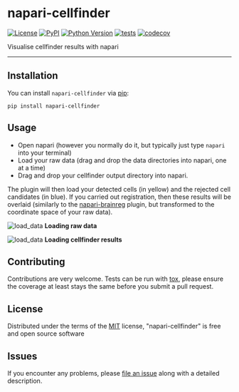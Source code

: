 # napari-cellfinder

[![License](https://img.shields.io/pypi/l/napari-cellfinder.svg?color=green)](https://github.com/napari/napari-cellfinder/raw/master/LICENSE)
[![PyPI](https://img.shields.io/pypi/v/napari-cellfinder.svg?color=green)](https://pypi.org/project/napari-cellfinder)
[![Python Version](https://img.shields.io/pypi/pyversions/napari-cellfinder.svg?color=green)](https://python.org)
[![tests](https://github.com/adamltyson/napari-cellfinder/workflows/tests/badge.svg)](https://github.com/adamltyson/napari-cellfinder/actions)
[![codecov](https://codecov.io/gh/adamltyson/napari-cellfinder/branch/master/graph/badge.svg)](https://codecov.io/gh/adamltyson/napari-cellfinder)

Visualise cellfinder results with napari


----------------------------------


## Installation

You can install `napari-cellfinder` via [pip]:

    pip install napari-cellfinder

## Usage
* Open napari (however you normally do it, but typically just type `napari` into your terminal)
* Load your raw data (drag and drop the data directories into napari, one at a time)
* Drag and drop your cellfinder output directory into napari.

The plugin will then load your detected cells (in yellow) and the rejected cell 
candidates (in blue). If you carried out registration, then these results will be 
overlaid (similarly to the [napari-brainreg] plugin, but transformed to the 
coordinate space of your raw data).

![load_data](https://raw.githubusercontent.com/brainglobe/napari-cellfinder/master/resources/load_data.gif)
**Loading raw data**

![load_data](https://raw.githubusercontent.com/brainglobe/napari-cellfinder/master/resources/load_results.gif)
**Loading cellfinder results**

## Contributing

Contributions are very welcome. Tests can be run with [tox], please ensure
the coverage at least stays the same before you submit a pull request.

## License

Distributed under the terms of the [MIT] license,
"napari-cellfinder" is free and open source software

## Issues

If you encounter any problems, please [file an issue] along with a detailed description.

[napari-brainreg]: https://github.com/brainglobe/napari-brainreg
[napari]: https://github.com/napari/napari
[Cookiecutter]: https://github.com/audreyr/cookiecutter
[@napari]: https://github.com/napari
[MIT]: http://opensource.org/licenses/MIT
[BSD-3]: http://opensource.org/licenses/BSD-3-Clause
[GNU GPL v3.0]: http://www.gnu.org/licenses/gpl-3.0.txt
[GNU LGPL v3.0]: http://www.gnu.org/licenses/lgpl-3.0.txt
[Apache Software License 2.0]: http://www.apache.org/licenses/LICENSE-2.0
[Mozilla Public License 2.0]: https://www.mozilla.org/media/MPL/2.0/index.txt
[cookiecutter-napari-plugin]: https://github.com/napari/cookiecutter-napari-plugin
[file an issue]: https://github.com/adamltyson/napari-cellfinder/issues
[napari]: https://github.com/napari/napari
[tox]: https://tox.readthedocs.io/en/latest/
[pip]: https://pypi.org/project/pip/
[PyPI]: https://pypi.org/